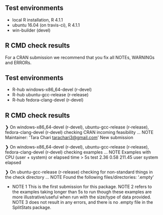 ## Test environments
* local R installation, R 4.1.1
* ubuntu 16.04 (on travis-ci), R 4.1.1
* win-builder (devel)

## R CMD check results

For a CRAN submission we recommend that you fix all NOTEs, WARNINGs and ERRORs.
## Test environments
- R-hub windows-x86_64-devel (r-devel)
- R-hub ubuntu-gcc-release (r-release)
- R-hub fedora-clang-devel (r-devel)

## R CMD check results
❯ On windows-x86_64-devel (r-devel), ubuntu-gcc-release (r-release), fedora-clang-devel (r-devel)
  checking CRAN incoming feasibility ... NOTE
  Maintainer: 'Tara Chari <tarachari3@gmail.com>'
  New submission

❯ On windows-x86_64-devel (r-devel), ubuntu-gcc-release (r-release), fedora-clang-devel (r-devel)
  checking examples ... NOTE
  Examples with CPU (user + system) or elapsed time > 5s
  test 2.36   0.58  211.45
       user system elapsed

❯ On ubuntu-gcc-release (r-release)
  checking for non-standard things in the check directory ... NOTE
  Found the following files/directories:
    ‘.empty’



* NOTE 1 This is the first submission for this package. NOTE 2 refers to the examples taking longer than 5s to run though these examples are more illustrative/useful when run with the size/type of data provided. NOTE 3 does not result in any errors, and there is no .empty file in the SplitStats package.

